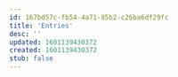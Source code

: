 ```yaml
---
id: 167bd57c-fb54-4a71-85b2-c26ba6df29fc
title: 'Entries'
desc: ''
updated: 1601139430372
created: 1601139430372
stub: false
---
```


